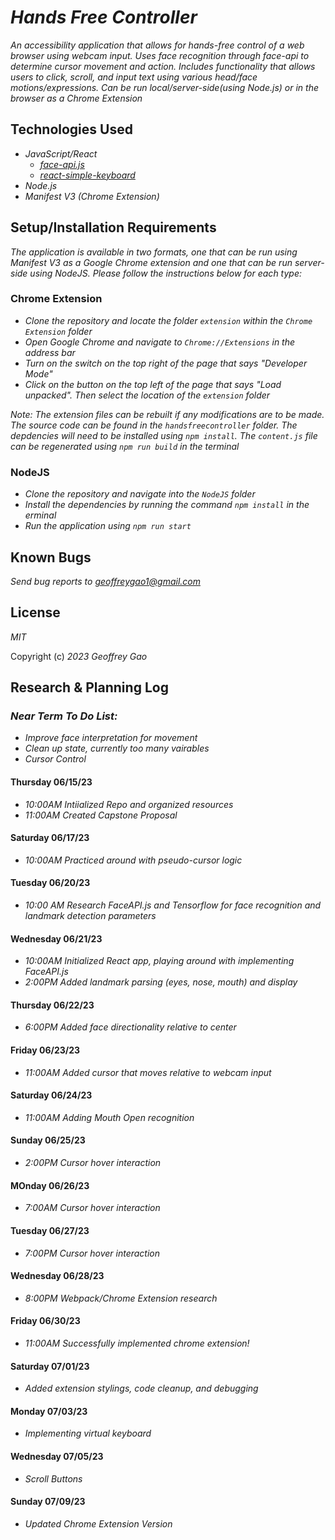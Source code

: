 # _Hands Free Controller_

_An accessibility application that allows for hands-free control of a web browser using webcam input. Uses face recognition through face-api to determine cursor movement and action. Includes functionality that allows users to click, scroll, and input text using various head/face motions/expressions. Can be run local/server-side(using Node.js) or in the browser as a Chrome Extension_

## Technologies Used

* _JavaScript/React_
  * _[face-api.js](https://justadudewhohacks.github.io/face-api.js/docs/index.html)_
  * _[react-simple-keyboard](https://github.com/hodgef/react-simple-keyboard)_
* _Node.js_
* _Manifest V3 (Chrome Extension)_

## Setup/Installation Requirements

_The application is available in two formats, one that can be run using Manifest V3 as a Google Chrome extension and one that can be run server-side using NodeJS. Please follow the instructions below for each type:_

### Chrome Extension
* _Clone the repository and locate the folder `extension` within the `Chrome Extension` folder_
* _Open Google Chrome and navigate to `Chrome://Extensions` in the address bar_
* _Turn on the switch on the top right of the page that says "Developer Mode"_
* _Click on the button on the top left of the page that says "Load unpacked". Then select the location of the `extension` folder_ 

_Note: The extension files can be rebuilt if any modifications are to be made. The source code can be found in the `handsfreecontroller` folder. The depdencies will need to be installed using `npm install`. The `content.js` file can be regenerated using `npm run build` in the terminal_

### NodeJS
* _Clone the repository and navigate into the `NodeJS` folder_
* _Install the dependencies by running the command `npm install` in the erminal_
* _Run the application using `npm run start`_

## Known Bugs

_Send bug reports to [geoffreygao1@gmail.com](mailto:geoffreygao1@gmail.com)_

## License

_MIT_

Copyright (c) _2023_ _Geoffrey Gao_

## Research & Planning Log

### _Near Term To Do List:_
  * _Improve face interpretation for movement_
  * _Clean up state, currently too many vairables_
  * _Cursor Control_

#### Thursday 06/15/23
* _10:00AM Intiialized Repo and organized resources_
* _11:00AM Created Capstone Proposal_

#### Saturday 06/17/23
* _10:00AM Practiced around with pseudo-cursor logic_

#### Tuesday 06/20/23
* _10:00 AM Research FaceAPI.js and Tensorflow for face recognition and landmark detection parameters_

#### Wednesday 06/21/23
* _10:00AM Initialized React app, playing around with implementing FaceAPI.js_
* _2:00PM Added landmark parsing (eyes, nose, mouth) and display_

#### Thursday 06/22/23
* _6:00PM Added face directionality relative to center_

#### Friday 06/23/23
* _11:00AM Added cursor that moves relative to webcam input_

#### Saturday 06/24/23
* _11:00AM Adding Mouth Open recognition_

#### Sunday 06/25/23
* _2:00PM Cursor hover interaction_

#### MOnday 06/26/23
* _7:00AM Cursor hover interaction_

#### Tuesday 06/27/23
* _7:00PM Cursor hover interaction_

#### Wednesday 06/28/23
* _8:00PM Webpack/Chrome Extension research_

#### Friday 06/30/23
* _11:00AM Successfully implemented chrome extension!_

#### Saturday 07/01/23
* _Added extension stylings, code cleanup, and debugging_

#### Monday 07/03/23
* _Implementing virtual keyboard_

#### Wednesday 07/05/23
* _Scroll Buttons_

#### Sunday 07/09/23
* _Updated Chrome Extension Version_
